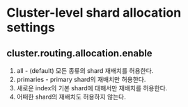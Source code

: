 # Cluster-level shard allocation settings

## cluster.routing.allocation.enable

1. all - (default) 모든 종류의 shard 재배치를 허용한다.
2. primaries - primary shard의 재배치만 허용한다.
3. 새로운 index의 기본 shard에 대해서만 재배치를 허용한다.
4. 어떠한 shard의 재배치도 허용하지 않는다.